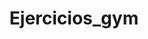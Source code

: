 ---
title: Ejercicios_gym
layout: collection
permalink: /Ejercicios_gym/
collection: Ejercicios_gym
entries_layout: grid
classes: wide
---